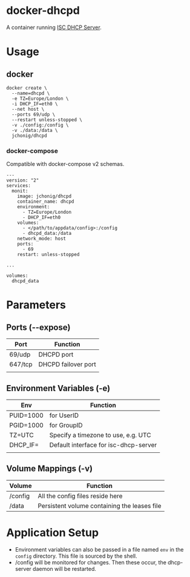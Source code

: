# docker-dhcpd
A container running [ISC DHCP Server](https://www.isc.org/dhcp/).

# Usage

## docker

```
docker create \
  --name=dhcpd \
  -e TZ=Europe/London \
  -i DHCP_IF=eth0 \
  --net host \
  --ports 69/udp \
  --restart unless-stopped \
  -v ./config:/config \
  -v ./data:/data \
  jchonig/dhcpd
```

### docker-compose

Compatible with docker-compose v2 schemas.

```
---
version: "2"
services:
  monit:
    image: jchonig/dhcpd
    container_name: dhcpd
    environment:
      - TZ=Europe/London
	  - DHCP_IF=eth0
    volumes:
      - </path/to/appdata/config>:/config
	  - dhcpd_data:/data
	network_mode: host
    ports:
      - 69
    restart: unless-stopped

...

volumes:
  dhcpd_data
```

# Parameters

## Ports (--expose)

| Port    | Function            |
| ------  | --------            |
| 69/udp  | DHCPD port          |
| 647/tcp | DHCPD failover port |
|         |                     |

## Environment Variables (-e)

| Env       | Function                              |
|-----------|---------------------------------------|
| PUID=1000 | for UserID                            |
| PGID=1000 | for GroupID                           |
| TZ=UTC    | Specify a timezone to use, e.g. UTC   |
| DHCP_IF=  | Default interface for isc-dhcp-server |
|           |                                       |

## Volume Mappings (-v)

| Volume  | Function                                     |
|---------|----------------------------------------------|
| /config | All the config files reside here             |
| /data   | Persistent volume containing the leases file |


# Application Setup

  * Environment variables can also be passed in a file named `env` in
    the `config` directory. This file is sourced by the shell.
  * /config will be monitored for changes.  Then these occur, the
    dhcp-server daemon will be restarted.
